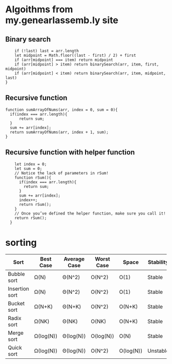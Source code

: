 # Algoithms from my.genearlassemb.ly site

## Binary search 

```function binarySearch(arr, item, first = 0, last = null) {
    if (!last) last = arr.length
    let midpoint = Math.floor((last - first) / 2) + first
    if (arr[midpoint] === item) return midpoint
    if (arr[midpoint] > item) return binarySearch(arr, item, first, midpoint)
    if (arr[midpoint] < item) return binarySearch(arr, item, midpoint, last)
}
```
## Recursive function
```
function sumArrayOfNums(arr, index = 0, sum = 0){
  if(index === arr.length){
      return sum;
  }
  sum += arr[index];
  return sumArrayOfNums(arr, index + 1, sum);
} 
```

## Recursive function with helper function
```function sumArrayOfNums(arr){
    let index = 0;
    let sum = 0;
    // Notice the lack of parameters in rSum!
    function rSum(){
      if(index === arr.length){
        return sum;
      }
      sum += arr[index];
      index++;
      return rSum();
    }
    // Once you’ve defined the helper function, make sure you call it!
    return rSum();
  }
  ```

  # sorting

| Sort           | Best Case | Average Case | Worst Case | Space     | Stability | Sorting Method |
|----------------|-----------|--------------|------------|-----------|-----------|----------------|
| Bubble sort    | Ω(N)      | Θ(N^2)       | O(N^2)     | O(1)      | Stable    | Comparison     |
| Insertion sort | Ω(N)      | Θ(N^2)       | O(N^2)     | O(1)      | Stable    | Comparison     |
| Bucket sort    | Ω(N+K)    | Θ(N+K)       | O(N^2)     | O(N+K)    | Stable    | Distribution   |
| Radix sort     | Ω(NK)     | Θ(NK)        | O(NK)      | O(N+K)    | Stable    | Distribution   |
| Merge sort     | Ω(log(N)) | Θ(log(N))    | O(log(N))  | O(N)      | Stable    | Comparison     |
| Quick sort     | Ω(log(N)) | Θ(log(N))    | O(N^2)     | O(log(N)) | Unstable  | Comparison     |
